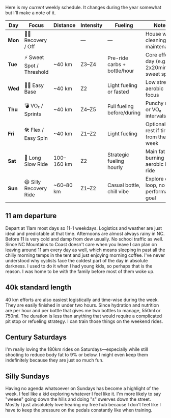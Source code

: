 Here is my *current* weekly schedule. It changes during the year somewhat but I'll make a note of it.

| Day     | Focus                     | Distance   | Intensity | Fueling                      | Notes                                      |
| ------- | ------------------------- | ---------- | --------- | ---------------------------- | ------------------------------------------ |
| **Mon** | 🧘‍♂️ Recovery / Off      |            | —         | —                            | House work, cleaning, maintenance          |
| **Tue** | ⚡️ Sweet Spot / Threshold | ~40 km     | Z3–Z4     | Pre-ride carbs + bottle/hour | Core effort day (e.g., 2x20min sweet spot) |
| **Wed** | 🧘‍♂️ Easy Base           | ~40 km     | Z2        | Light fueling or fasted      | Low stress, aerobic focus                  |
| **Thu** | 💣 VO₂ / Sprints          | ~40 km     | Z4–Z5     | Full fueling before/during   | Punchy ride or VO₂ intervals               |
| **Fri** | 🛠 Flex / Easy Spin       | ~40 km     | Z1–Z2     | Light fueling                | Optional: rest if tired from the week      |
| **Sat** | 🐢 Long Slow Ride         | 100–160 km | Z2        | Strategic fueling hourly     | Main fat-burning aerobic base ride         |
| **Sun** | 😄 Silly Recovery Ride    | ~60–80 km  | Z1–Z2     | Casual bottle, chill vibe    | Explore or loop, no performance goal       |

## 11 am departure

Depart at 11am most days so 11-1 weekdays. Logistics and weather are just ideal and predictable at that time. Afternoons are almost always rainy in NC. Before 11 is very cold and damp from dew usually. No school traffic as well. Since NC Mountains to Coast doesn't care when you leave I can plan on leaving around 11 am every day as well, which means sleeping in past all the chilly morning temps in the tent and just enjoying morning coffee. I've never understood why cyclists face the coldest part of the day in absolute darkness. I used to do it when I had young kids, so perhaps that is the reason. I was home to be with the family before most of them woke up.
## 40k standard length

40 km efforts are also easiest logistically and time-wise during the week. They are easily finished in under two hours. Since hydration and nutrition are per hour and per bottle that gives me two bottles to manage, 550ml or 750ml. The duration is less than anything that would require a complicated pit stop or refueling strategy. I can train those things on the weekend rides.
## Century Saturdays

I'm really loving the 180km rides on Saturdays—especially while still shooting to reduce body fat to 9% or below. I might even keep them indefinitely because they are just so much fun.
## Silly Sundays

Having no agenda whatsoever on Sundays has become a highlight of the week. I feel like a kid exploring whatever I feel like it. I'm more likely to say "weeee" going down the hills and doing "s" swerves down the street. Mostly I just absolutely love hearing my free hub because I don't feel like I have to keep the pressure on the pedals constantly like when training.